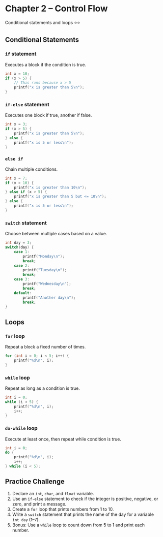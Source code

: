 # Chapter 2 – Control Flow
Conditional statements and loops
⭐⭐

## Conditional Statements

### `if` statement
Executes a block if the condition is true.

```c
int x = 10;
if (x > 5) {
    // This runs because x > 5
    printf("x is greater than 5\n");
}
```

### `if-else` statement
Executes one block if true, another if false.

```c
int x = 3;
if (x > 5) {
    printf("x is greater than 5\n");
} else {
    printf("x is 5 or less\n");
}
```
### `else if`
Chain multiple conditions.

```c
int x = 7;
if (x > 10) {
    printf("x is greater than 10\n");
} else if (x > 5) {
    printf("x is greater than 5 but <= 10\n");
} else {
    printf("x is 5 or less\n");
}
```
### `switch` statement
Choose between multiple cases based on a value.

```c
int day = 3;
switch(day) {
    case 1:
        printf("Monday\n");
        break;
    case 2:
        printf("Tuesday\n");
        break;
    case 3:
        printf("Wednesday\n");
        break;
    default:
        printf("Another day\n");
        break;
}
```
## Loops
### `for` loop
Repeat a block a fixed number of times.

```c
for (int i = 0; i < 5; i++) {
    printf("%d\n", i);
}
```
### `while` loop
Repeat as long as a condition is true.

```c
int i = 0;
while (i < 5) {
    printf("%d\n", i);
    i++;
}
```
### `do-while` loop
Execute at least once, then repeat while condition is true.

```c
int i = 0;
do {
    printf("%d\n", i);
    i++;
} while (i < 5);
```

## Practice Challenge

1. Declare an `int`, `char`, and `float` variable.
2. Use an `if-else` statement to check if the integer is positive, negative, or zero, and print a message.
3. Create a `for` loop that prints numbers from 1 to 10.
4. Write a `switch` statement that prints the name of the day for a variable `int day` (1–7).
5. Bonus: Use a `while` loop to count down from 5 to 1 and print each number.
```
